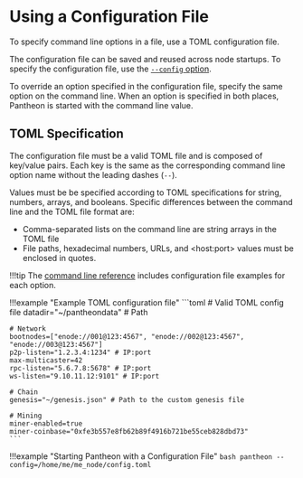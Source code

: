 # Using a Configuration File

To specify command line options in a file, use a TOML configuration file. 

The configuration file can be saved and reused across node startups. To specify the configuration file,
use the [`--config` option](../Reference/Pantheon-CLI-Syntax.md#config). 

To override an option specified in the configuration file, specify the same option on the command line. 
When an option is specified in both places, Pantheon is started with the command line value.  

## TOML Specification

The configuration file must be a valid TOML file and is composed of key/value pairs. Each key is the 
same as the corresponding command line option name without the leading dashes (`--`).

Values must be be specified according to TOML specifications for string, numbers, arrays, and booleans.
Specific differences between the command line and the TOML file format are: 

* Comma-separated lists on the command line are string arrays in the TOML file 
* File paths, hexadecimal numbers, URLs, and &lt;host:port> values must be enclosed in quotes. 

!!!tip
    The [command line reference](../Reference/Pantheon-CLI-Syntax.md) includes configuration file examples for each option.  

!!!example "Example TOML configuration file"
    ```toml
    # Valid TOML config file
    datadir="~/pantheondata" # Path
    
    # Network
    bootnodes=["enode://001@123:4567", "enode://002@123:4567", "enode://003@123:4567"]
    p2p-listen="1.2.3.4:1234" # IP:port
    max-multicaster=42
    rpc-listen="5.6.7.8:5678" # IP:port
    ws-listen="9.10.11.12:9101" # IP:port
    
    # Chain
    genesis="~/genesis.json" # Path to the custom genesis file
    
    # Mining
    miner-enabled=true
    miner-coinbase="0xfe3b557e8fb62b89f4916b721be55ceb828dbd73"
    ```
    
!!!example "Starting Pantheon with a Configuration File"
    ```bash
    pantheon --config=/home/me/me_node/config.toml
    ```
